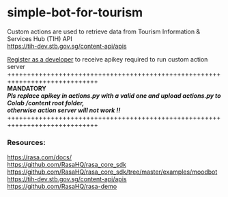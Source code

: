 # simple-bot-for-tourism

Custom actions are used to retrieve data from Tourism Information & Services Hub (TIH) API  
https://tih-dev.stb.gov.sg/content-api/apis

[Register as a developer](https://tih.stb.gov.sg/content/tih/en/profile/register.html) to receive apikey required to run custom action server  
+++++++++++++++++++++++++++++++++++++++++++++++++++++++++++++++++++++++++++++  
**MANDATORY**  
***Pls replace apikey in actions.py with a valid one and upload actions.py to Colab /content root folder,  
otherwise action server will not work !!***  
+++++++++++++++++++++++++++++++++++++++++++++++++++++++++++++++++++++++++++++ 

### Resources:
https://rasa.com/docs/  
https://github.com/RasaHQ/rasa_core_sdk  
https://github.com/RasaHQ/rasa_core_sdk/tree/master/examples/moodbot  
https://tih-dev.stb.gov.sg/content-api/apis  
https://github.com/RasaHQ/rasa-demo
